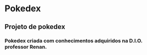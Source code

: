 # Pokedex
## Projeto de pokedex
### Pokedex criada com conhecimentos adquiridos na D.I.O. professor Renan.
